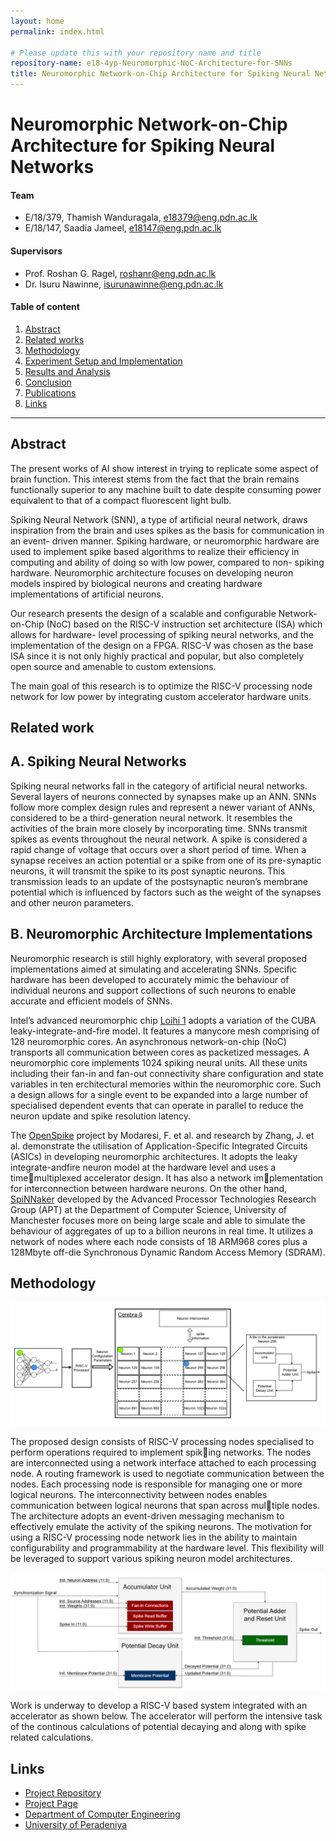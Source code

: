 ```yaml
---
layout: home
permalink: index.html

# Please update this with your repository name and title
repository-name: e18-4yp-Neuromorphic-NoC-Architecture-for-SNNs
title: Neuromorphic Network-on-Chip Architecture for Spiking Neural Networks
---
```


[comment]: # "This is the standard layout for the project, but you can clean this and use your own template"

# Neuromorphic Network-on-Chip Architecture for Spiking Neural Networks

#### Team

- E/18/379, Thamish Wanduragala, [e18379@eng.pdn.ac.lk](mailto:e18379@eng.pdn.ac.lk)
- E/18/147, Saadia Jameel, [e18147@eng.pdn.ac.lk](mailto:e18147@eng.pdn.ac.lk)

#### Supervisors

- Prof. Roshan G. Ragel, [roshanr@eng.pdn.ac.lk](mailto:roshanr@eng.pdn.ac.lk)
- Dr. Isuru Nawinne, [isurunawinne@eng.pdn.ac.lk](mailto:isurunawinne@eng.pdn.ac.lk)

#### Table of content

1. [Abstract](#abstract)
2. [Related works](#related-works)
3. [Methodology](#methodology)
4. [Experiment Setup and Implementation](#experiment-setup-and-implementation)
5. [Results and Analysis](#results-and-analysis)
6. [Conclusion](#conclusion)
7. [Publications](#publications)
8. [Links](#links)

---

<!-- 
DELETE THIS SAMPLE before publishing to GitHub Pages !!!
This is a sample image, to show how to add images to your page. To learn more options, please refer [this](https://projects.ce.pdn.ac.lk/docs/faq/how-to-add-an-image/)
![Sample Image](./images/sample.png) 
-->


## Abstract
The present works of AI show interest in trying to replicate some aspect of brain function. This interest stems from the fact that the brain remains functionally superior to any machine built to date despite consuming power equivalent to that of a compact fluorescent light bulb. 

Spiking Neural Network (SNN), a type of artificial neural network, draws inspiration from the brain and uses spikes as the basis for communication in an event- driven manner. Spiking hardware, or neuromorphic hardware are used to implement spike based algorithms to realize their efficiency in computing and ability of doing so with low power, compared to non- spiking hardware. Neuromorphic architecture focuses on developing neuron models inspired by biological neurons and creating hardware implementations of artificial neurons. 

Our research presents the design of a scalable and configurable Network-on-Chip (NoC) based on the RISC-V instruction set architecture (ISA) which allows for hardware- level processing of spiking neural networks, and the implementation of the design on a FPGA. RISC-V was chosen as the base ISA since it is not only highly practical and popular, but also completely open source and amenable to custom extensions.

The main goal of this research is to optimize the RISC-V processing node network for low power by integrating custom accelerator hardware units.

## Related work
## A. Spiking Neural Networks

<!--![Sample Image](./images/snn.png) -->

Spiking neural networks fall in the category of artificial neural networks. Several layers of neurons connected by synapses make up an ANN. SNNs follow more complex design rules and represent a newer variant of ANNs, considered to be a third-generation neural network. It resembles the activities of the brain more closely by incorporating time. SNNs transmit spikes as events throughout the neural network. A spike is considered a rapid change of voltage that occurs over a short period of time. When a synapse receives an action potential or a spike from one of its pre-synaptic neurons, it will transmit the spike to its post synaptic neurons. This transmission leads to an update of the postsynaptic neuron’s membrane potential which is influenced by factors such as the weight of the synapses and other neuron parameters.

## B. Neuromorphic Architecture Implementations

Neuromorphic research is still highly exploratory, with several proposed implementations aimed at simulating and accelerating SNNs. Specific hardware has been developed to accurately mimic the behaviour of individual neurons and support collections of such neurons to enable accurate and efficient models of SNNs. 

Intel’s advanced neuromorphic chip [Loihi 1](https://redwood.berkeley.edu/wp-content/uploads/2021/08/Davies2018.pdf) adopts a variation of the CUBA leaky-integrate-and-fire model. It features a manycore mesh comprising of 128 neuromorphic cores. An asynchronous network-on-chip (NoC) transports all communication between cores as packetized messages. A neuromorphic core implements 1024 spiking neural units. All these units including their fan-in and fan-out connectivity share configuration and state variables in ten erchitectural memories within the neuromorphic core. Such a design allows for a single event to be expanded into a large number of specialised dependent events that can operate in parallel to reduce the neuron update and spike resolution latency. 

The [OpenSpike](https://github.com/sfmth/OpenSpike) project by Modaresi, F. et al. and research by Zhang, J. et al. demonstrate the utilisation of Application-Specific Integrated Circuits (ASICs) in developing neuromorphic architectures. It adopts the leaky integrate-andfire neuron model at the hardware level and uses a timemultiplexed accelerator design. It has also a network implementation for interconnection between hardware neurons. On the other hand, [SpiNNaker](https://spinnaker.io/) developed by the Advanced Processor Technologies Research Group (APT) at the Department of Computer Science, University of Manchester focuses more on being large scale and able to simulate the behaviour of aggregates of up to a billion neurons in real time. It utilizes a network of nodes where each node consists of 18 ARM968 cores plus a 128Mbyte off-die Synchronous Dynamic Random Access Memory (SDRAM).

## Methodology

![Sample Image](./images/main.png) 

The proposed design consists of RISC-V processing nodes specialised to perform operations required to implement spiking networks. The nodes are interconnected using a network interface attached to each processing node. A routing framework is used to negotiate communication between the nodes. Each processing node is responsible for managing one or more
logical neurons. The interconnectivity between nodes enables communication between logical neurons that span across multiple nodes. The architecture adopts an event-driven messaging mechanism to effectively emulate the activity of the spiking
neurons. The motivation for using a RISC-V processing node network lies in the ability to maintain configurability and programmability at the hardware level. This flexibility will be leveraged to support various spiking neuron model
architectures.

![Sample Image](./images/single_neruon.png) 

Work is underway to develop a RISC-V based system integrated with an accelerator as shown below. The accelerator will perform the intensive task of the continous calculations of potential decaying and along with spike related calculations.
<!-- ## Experiment Setup and Implementation-->

<!-- ## Results and Analysis -->

<!--## Conclusion-->

<!-- ## Publications-->
[//]: # "Note: Uncomment each once you uploaded the files to the repository"

<!-- 1. [Semester 7 report](./) -->
<!-- 2. [Semester 7 slides](./) -->
<!-- 3. [Semester 8 report](./) -->
<!-- 4. [Semester 8 slides](./) -->
<!-- 5. Author 1, Author 2 and Author 3 "Research paper title" (2021). [PDF](./). -->


## Links

[//]: # ( NOTE: EDIT THIS LINKS WITH YOUR REPO DETAILS )

- [Project Repository](https://github.com/cepdnaclk/e18-4yp-Neuromorphic-NoC-Architecture-for-SNNs)
- [Project Page](https://cepdnaclk.github.io/e18-4yp-Neuromorphic-NoC-Architecture-for-SNNs/)
- [Department of Computer Engineering](http://www.ce.pdn.ac.lk/)
- [University of Peradeniya](https://eng.pdn.ac.lk/)

[//]: # "Please refer this to learn more about Markdown syntax"
[//]: # "https://github.com/adam-p/markdown-here/wiki/Markdown-Cheatsheet"

